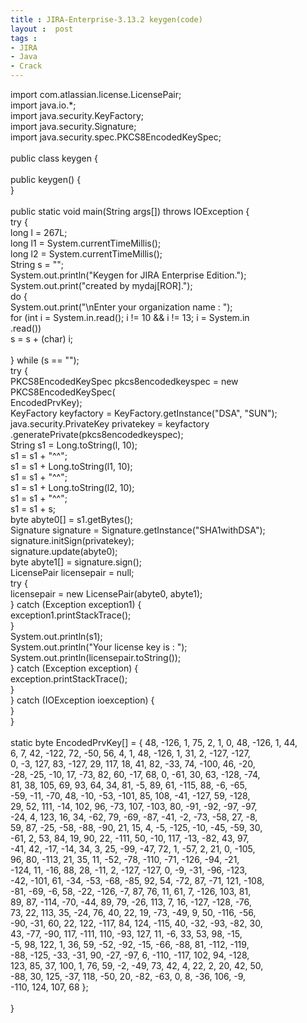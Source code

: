 ```yaml
---
title : JIRA-Enterprise-3.13.2 keygen(code)
layout :  post
tags : 
- JIRA
- Java
- Crack
---
```

<div> import com.atlassian.license.LicensePair;<br/>import java.io.*;<br/>import java.security.KeyFactory;<br/>import java.security.Signature;<br/>import java.security.spec.PKCS8EncodedKeySpec;<br/><br/>public class keygen {<br/><br/>public keygen() {<br/>}<br/><br/>public static void main(String args[]) throws IOException {<br/>try {<br/>long l = 267L;<br/>long l1 = System.currentTimeMillis();<br/>long l2 = System.currentTimeMillis();<br/>String s = "";<br/>System.out.println("Keygen for JIRA Enterprise Edition.");<br/>System.out.print("created by mydaj[ROR].");<br/>do {<br/>System.out.print("\nEnter your organization name :  ");<br/>for (int i = System.in.read(); i != 10 &amp;&amp; i != 13; i = System.in<br/>.read())<br/>s = s + (char) i;<br/><br/>} while (s == "");<br/>try {<br/>PKCS8EncodedKeySpec pkcs8encodedkeyspec = new PKCS8EncodedKeySpec(<br/>EncodedPrvKey);<br/>KeyFactory keyfactory = KeyFactory.getInstance("DSA", "SUN");<br/>java.security.PrivateKey privatekey = keyfactory<br/>.generatePrivate(pkcs8encodedkeyspec);<br/>String s1 = Long.toString(l, 10);<br/>s1 = s1 + "^^";<br/>s1 = s1 + Long.toString(l1, 10);<br/>s1 = s1 + "^^";<br/>s1 = s1 + Long.toString(l2, 10);<br/>s1 = s1 + "^^";<br/>s1 = s1 + s;<br/>byte abyte0[] = s1.getBytes();<br/>Signature signature = Signature.getInstance("SHA1withDSA");<br/>signature.initSign(privatekey);<br/>signature.update(abyte0);<br/>byte abyte1[] = signature.sign();<br/>LicensePair licensepair = null;<br/>try {<br/>licensepair = new LicensePair(abyte0, abyte1);<br/>} catch (Exception exception1) {<br/>exception1.printStackTrace();<br/>}<br/>System.out.println(s1);<br/>System.out.println("Your license key is :  ");<br/>System.out.println(licensepair.toString());<br/>} catch (Exception exception) {<br/>exception.printStackTrace();<br/>}<br/>} catch (IOException ioexception) {<br/>}<br/>}<br/><br/>static byte EncodedPrvKey[] = { 48, -126, 1, 75, 2, 1, 0, 48, -126, 1, 44,<br/>6, 7, 42, -122, 72, -50, 56, 4, 1, 48, -126, 1, 31, 2, -127, -127,<br/>0, -3, 127, 83, -127, 29, 117, 18, 41, 82, -33, 74, -100, 46, -20,<br/>-28, -25, -10, 17, -73, 82, 60, -17, 68, 0, -61, 30, 63, -128, -74,<br/>81, 38, 105, 69, 93, 64, 34, 81, -5, 89, 61, -115, 88, -6, -65,<br/>-59, -11, -70, 48, -10, -53, -101, 85, 108, -41, -127, 59, -128,<br/>29, 52, 111, -14, 102, 96, -73, 107, -103, 80, -91, -92, -97, -97,<br/>-24, 4, 123, 16, 34, -62, 79, -69, -87, -41, -2, -73, -58, 27, -8,<br/>59, 87, -25, -58, -88, -90, 21, 15, 4, -5, -125, -10, -45, -59, 30,<br/>-61, 2, 53, 84, 19, 90, 22, -111, 50, -10, 117, -13, -82, 43, 97,<br/>-41, 42, -17, -14, 34, 3, 25, -99, -47, 72, 1, -57, 2, 21, 0, -105,<br/>96, 80, -113, 21, 35, 11, -52, -78, -110, -71, -126, -94, -21,<br/>-124, 11, -16, 88, 28, -11, 2, -127, -127, 0, -9, -31, -96, -123,<br/>-42, -101, 61, -34, -53, -68, -85, 92, 54, -72, 87, -71, 121, -108,<br/>-81, -69, -6, 58, -22, -126, -7, 87, 76, 11, 61, 7, -126, 103, 81,<br/>89, 87, -114, -70, -44, 89, 79, -26, 113, 7, 16, -127, -128, -76,<br/>73, 22, 113, 35, -24, 76, 40, 22, 19, -73, -49, 9, 50, -116, -56,<br/>-90, -31, 60, 22, 122, -117, 84, 124, -115, 40, -32, -93, -82, 30,<br/>43, -77, -90, 117, -111, 110, -93, 127, 11, -6, 33, 53, 98, -15,<br/>-5, 98, 122, 1, 36, 59, -52, -92, -15, -66, -88, 81, -112, -119,<br/>-88, -125, -33, -31, 90, -27, -97, 6, -110, -117, 102, 94, -128,<br/>123, 85, 37, 100, 1, 76, 59, -2, -49, 73, 42, 4, 22, 2, 20, 42, 50,<br/>-88, 30, 125, -37, 118, -50, 20, -82, -63, 0, 8, -36, 106, -9,<br/>-110, 124, 107, 68 };<br/><br/>} </div>